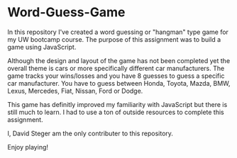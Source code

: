 # Word-Guess-Game

In this repository I've created a word guessing or "hangman" type game for my UW bootcamp course. The purpose of this assignment was to build a game using JavaScript.

Although the design and layout of the game has not been completed yet the overall theme is cars or more specifically different car manufacturers. The game tracks your wins/losses and you have 8 guesses to guess a specific car manufacturer. You have to guess between Honda, Toyota, Mazda, BMW, Lexus, Mercedes, Fiat, Nissan, Ford or Dodge. 

This game has definitly improved my familiarity with JavaScript but there is still much to learn. I had to use a ton of outside resources to complete this assignment. 

I, David Steger am the only contributer to this repository.

Enjoy playing!
